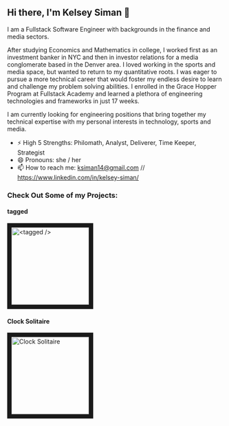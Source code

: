 ## Hi there, I'm Kelsey Siman 👋 

I am a Fullstack Software Engineer with backgrounds in the finance and media sectors.

After studying Economics and Mathematics in college, I worked first as an investment banker in NYC and then in investor relations for a media conglomerate based in the Denver area. I loved working in the sports and media space, but wanted to return to my quantitative roots. I was eager to pursue a more technical career that would foster my endless desire to learn and challenge my problem solving abilities. I enrolled in the Grace Hopper Program at Fullstack Academy and learned a plethora of engineering technologies and frameworks in just 17 weeks.

I am currently looking for engineering positions that bring together my technical expertise with my personal interests in technology, sports and media.

- ⚡ High 5 Strengths: Philomath, Analyst, Deliverer, Time Keeper, Strategist
- 😄  Pronouns: she / her
- 📫  How to reach me: ksiman14@gmail.com // https://www.linkedin.com/in/kelsey-siman/

### Check Out Some of my Projects:

#### tagged
<a href="https://www.youtube.com/watch?v=ZnTJXJw4Izo&list=PLx0iOsdUOUmnPA9l9RyeENObqv4SJi-_S&index=15&t=2s" target="_blank"><img src="https://camo.githubusercontent.com/c72ae28206f3ab132f228b5d1ee6c7e2ee5323cec5cd852349ec9f4d4aad9734/687474703a2f2f7777772e696d6167652e6661726d2f696d616765732f323032312f30352f32312f36373831376461653935303962626137383532343465326239663332323563302e706e67" 
alt="<tagged />" height="180" border="10" /></a>

#### Clock Solitaire
<a href="https://kis-card-game.herokuapp.com/" target="_blank"><img alt="Clock Solitaire" src="https://user-images.githubusercontent.com/40218057/120482969-a9aecc00-c37f-11eb-8bc6-2c80d76db321.png" height="180" border="10"></a>

<!--
**ksiman14/ksiman14** is a ✨ _special_ ✨ repository because its `README.md` (this file) appears on your GitHub profile.

Here are some ideas to get you started:

- 🔭 I’m currently working on ...
- 🌱 I’m currently learning ...
- 👯 I’m looking to collaborate on ...
- 🤔 I’m looking for help with ...
- 💬 Ask me about ...
- 📫 How to reach me: ...
- 😄 Pronouns: ...
- ⚡ Fun fact: ...
-->

